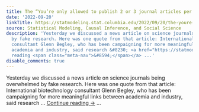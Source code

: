 ```yaml
---
title: The “You’re only allowed to publish 2 or 3 journal articles per year” rule
date: '2022-09-20'
linkTitle: https://statmodeling.stat.columbia.edu/2022/09/20/the-youre-only-allowed-to-publish-2-or-3-journal-articles-per-year-rule/
source: Statistical Modeling, Causal Inference, and Social Science
description: 'Yesterday we discussed a news article on science journals being overwhelmed
  by fake research. Here was one quote from that article: International biotechnology
  consultant Glenn Begley, who has been campaigning for more meaningful links between
  academia and industry, said research &#8230; <a href="https://statmodeling.stat.columbia.edu/2022/09/20/the-youre-only-allowed-to-publish-2-or-3-journal-articles-per-year-rule/">Continue
  reading <span class="meta-nav">&#8594;</span></a> ...'
disable_comments: true
---
```

Yesterday we discussed a news article on science journals being overwhelmed by fake research. Here was one quote from that article: International biotechnology consultant Glenn Begley, who has been campaigning for more meaningful links between academia and industry, said research &#8230; <a href="https://statmodeling.stat.columbia.edu/2022/09/20/the-youre-only-allowed-to-publish-2-or-3-journal-articles-per-year-rule/">Continue reading <span class="meta-nav">&#8594;</span></a> ...